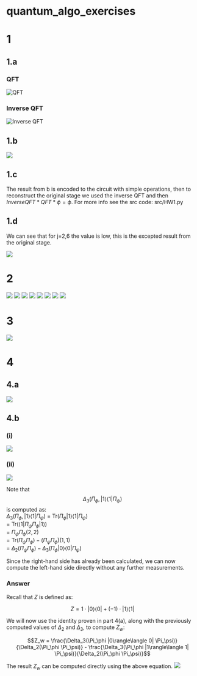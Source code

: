 # quantum_algo_exercises
# 1
## 1.a

### QFT
![QFT](docs/QFT.png)

### Inverse QFT
![Inverse QFT](docs/Inverse_QFT.png)

## 1.b
![](docs/1_b.jpeg)

## 1.c
The result from b is encoded to the circuit with simple operations, then to reconstruct the original stage we used the inverse QFT and then $InverseQFT*QFT* \phi=\phi$. For more info see the src code: src/HW1.py

## 1.d
We can see that for j=2,6 the value is low, this is the excepted result from the original stage. 

![](docs/1_d.png)

# 2
![](docs/pdf/1.jpg)
![](docs/pdf/2.jpg)
![](docs/pdf/3.jpg)
![](docs/pdf/4.jpg)
![](docs/pdf/5.jpg)
![](docs/pdf/6.jpg)
![](docs/pdf/7.jpg)
![](docs/pdf/8.jpg)

# 3
![](docs/3.png)


# 4
## 4.a
![](docs/4_a.png)

## 4.b
### (i)
![](docs/overlap2.png)

### (ii)
![](docs/overlap3.png)

Note that
$$\Delta_3(\Pi_\phi, |1\rangle\langle 1| \Pi_\psi)$$
is computed as:<br>
$\Delta_3(\Pi_\phi, |1\rangle\langle 1| \Pi_\psi)$ = $\text{Tr}(\Pi_\phi |1\rangle\langle 1| \Pi_\psi)$ <br>
= $\text{Tr}(\langle 1| \Pi_\psi \Pi_\phi |1\rangle)$ <br>
= ${\Pi_\psi \Pi_\phi} (2, 2)$ <br>
= $\text{Tr}(\Pi_\psi \Pi_\phi) - (\Pi_\psi \Pi_\phi)(1,1)$ <br>
= $\Delta_2(\Pi_\psi \Pi_\phi) - \Delta_3(\Pi_\phi |0\rangle\langle 0| \Pi_\psi)$ <br>

Since the right-hand side has already been calculated, we can now compute the left-hand side directly without any further measurements.
### Answer
Recall that $Z$ is defined as:

$$Z = 1 \cdot |0\rangle\langle 0| + (-1) \cdot |1\rangle\langle 1|$$


We will now use the identity proven in part 4(a), along with the previously computed values of $\Delta_2$ and $\Delta_3$, to compute $Z_w$:

$$Z_w = \frac{\Delta_3(\Pi_\phi |0\rangle\langle 0| \Pi_\psi)}{\Delta_2(\Pi_\phi \Pi_\psi)} - \frac{\Delta_3(\Pi_\phi |1\rangle\langle 1| \Pi_\psi)}{\Delta_2(\Pi_\phi \Pi_\psi)}$$

The result $Z_w$ can be computed directly using the above equation.
![](docs/z.png)
